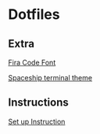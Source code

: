 # Dotfiles

## Extra

[Fira Code Font](https://github.com/tonsky/FiraCode/wiki)

[Spaceship terminal theme](https://github.com/denysdovhan/spaceship-prompt)

## Instructions

[Set up Instruction](https://developer.atlassian.com/blog/2016/02/best-way-to-store-dotfiles-git-bare-repo/)
